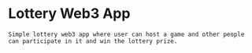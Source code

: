 # Lottery Web3 App
    Simple lottery web3 app where user can host a game and other people can participate in it and win the lottery prize.
